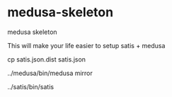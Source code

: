 medusa-skeleton
===============

medusa skeleton

This will make your life easier to setup satis + medusa

cp satis.json.dist satis.json

../medusa/bin/medusa mirror

../satis/bin/satis